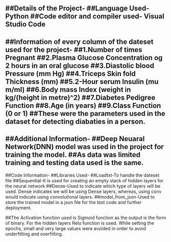 ##Details of the Project-
##Language Used-Python
##Code editor and compiler used- Visual Studio Code
------------------------------------------------------------------------------------
##Information of every column of the dateset used for the project-
##1.Number of times Pregnant
##2.Plasma Glucose Concentration og 2 hours in an oral glucose
##3.Diastolic blood Pressure (mm Hg)
##4.Triceps Skin fold Thickness (mm)
##5.2-Hour serum Insulin (mu m/ml)
##6.Body mass Index (weight in kg/(height in metre)^2)
##7.Diabetes Pedigree Function
##8.Age (in years)
##9.Class Function (0 or 1)
##These were the parameters used in the dataset for detecting diabaties in a person.
-------------------------------------------------------------------------------------
##Additional Information-
##Deep Neuaral Network(DNN) model was used in the project for training the model.
##As data was limited training and testing data used is the same.
-------------------------------------------------------------------------------------
##Code Information-
##Libraries Used-
##Loadtxt-To handle the dateset file
##Sequential-It is used for creating an empty stack of hidden layers for the neural network
##Dense-Used to indicate which type of layers will be used. Dense indicates we will be using Dense layers, whereas, using conv would indicate using convolutional layers.
##model_from_json-Used to store the trained model in a json file for the test code and further deployment.

##The Activation function used is Sigmoid function as the output is the form of binary. For the hidden layers Relu function is used.
While setting the epochs, small and very large values were avoided in order to avoid underfitting and overfitting.

